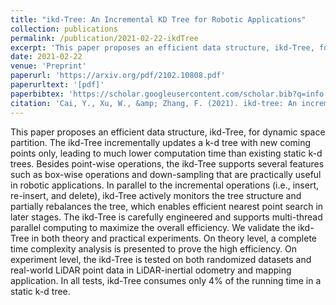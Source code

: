 ```yaml
---
title: "ikd-Tree: An Incremental KD Tree for Robotic Applications"
collection: publications
permalink: /publication/2021-02-22-ikdTree
excerpt: 'This paper proposes an efficient data structure, ikd-Tree, for dynamic space partition. The ikd-Tree incrementally updates a k-d tree with new coming points only, leading to much lower computation time than existing static k-d trees. Besides point-wise operations, the ikd-Tree supports several features such as box-wise operations and down-sampling that are practically useful in robotic applications. In parallel to the incremental operations (i.e., insert, re-insert, and delete), ikd-Tree actively monitors the tree structure and partially rebalances the tree, which enables efficient nearest point search in later stages. The ikd-Tree is carefully engineered and supports multi-thread parallel computing to maximize the overall efficiency. We validate the ikd-Tree in both theory and practical experiments. On theory level, a complete time complexity analysis is presented to prove the high efficiency. On experiment level, the ikd-Tree is tested on both randomized datasets and real-world LiDAR point data in LiDAR-inertial odometry and mapping application. In all tests, ikd-Tree consumes only 4% of the running time in a static k-d tree.'
date: 2021-02-22
venue: 'Preprint'
paperurl: 'https://arxiv.org/pdf/2102.10808.pdf'
paperurltext: '[pdf]'
paperbibtex: 'https://scholar.googleusercontent.com/scholar.bib?q=info:GKtGHIuR5IYJ:scholar.google.com/&amp;output=citation&amp;scisdr=Cm3pnLgeELeo6o2zqeQ:AGlGAw8AAAAAZHC2seQn7FhczrGc5gy9ZFNO6dk&amp;scisig=AGlGAw8AAAAAZHC2sfgCS3JErzB8mfMMDl-Vq1s&amp;scisf=4&amp;ct=citation&amp;cd=-1'
citation: 'Cai, Y., Xu, W., &amp; Zhang, F. (2021). ikd-tree: An incremental kd tree for robotic applications. arXiv preprint arXiv:2102.10808.'
---
```

This paper proposes an efficient data structure, ikd-Tree, for dynamic space partition. The ikd-Tree incrementally updates a k-d tree with new coming points only, leading to much lower computation time than existing static k-d trees. Besides point-wise operations, the ikd-Tree supports several features such as box-wise operations and down-sampling that are practically useful in robotic applications. In parallel to the incremental operations (i.e., insert, re-insert, and delete), ikd-Tree actively monitors the tree structure and partially rebalances the tree, which enables efficient nearest point search in later stages. The ikd-Tree is carefully engineered and supports multi-thread parallel computing to maximize the overall efficiency. We validate the ikd-Tree in both theory and practical experiments. On theory level, a complete time complexity analysis is presented to prove the high efficiency. On experiment level, the ikd-Tree is tested on both randomized datasets and real-world LiDAR point data in LiDAR-inertial odometry and mapping application. In all tests, ikd-Tree consumes only 4% of the running time in a static k-d tree.
